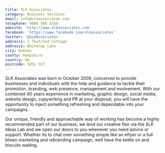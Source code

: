 ```yaml
---
title: SLK Associates
category: Business Services
email: info@slkassociates.com
telephone: 0800 566 8350
website: 'http://www.slkassociates.com'
facebook: 'https://www.facebook.com/slkassociates'
twitter: '@SLKAssociates'
address1: 1 Thatched Cottage
address2: Whitenap Lane
city: Romsey
county: Hampshire
country: UK
postcode: SO51 5ST
---
```

SLK Associates was born in October 2009, conceived to provide businesses and individuals with the help and guidance to tackle their promotion, branding, web presence, management and evolvement. With our combined 40 years experience in marketing, graphic design, social media, website design, copywriting and PR at your disposal, you will have the opportunity to inject something refreshing and dependable into your campaigns.

Our unique, friendly and approachable way of working has become a highly recommended part of our business, we lend our creative flair via the SLK Ideas Lab and we open our doors to you whenever you need advice or support. Whether its to chat over something simple like an eflyer or a full blown marketing and rebranding campaign, well have the kettle on and biscuits waiting.
